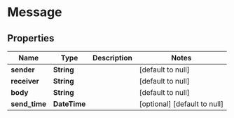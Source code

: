 # Message
## Properties

Name | Type | Description | Notes
------------ | ------------- | ------------- | -------------
**sender** | **String** |  | [default to null]
**receiver** | **String** |  | [default to null]
**body** | **String** |  | [default to null]
**send\_time** | **DateTime** |  | [optional] [default to null]




